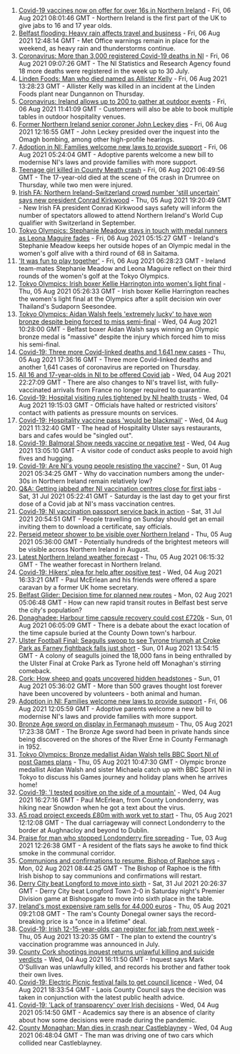 1. [Covid-19 vaccines now on offer for over 16s in Northern Ireland](https://www.bbc.co.uk/news/uk-northern-ireland-58105372) - Fri, 06 Aug 2021 08:01:46 GMT - Northern Ireland is the first part of the UK to give jabs to 16 and 17 year olds.
2. [Belfast flooding: Heavy rain affects travel and business](https://www.bbc.co.uk/news/uk-northern-ireland-58116693) - Fri, 06 Aug 2021 12:48:14 GMT - Met Office warnings remain in place for the weekend, as heavy rain and thunderstorms continue.
3. [Coronavirus: More than 3,000 registered Covid-19 deaths in NI](https://www.bbc.co.uk/news/uk-northern-ireland-58112415) - Fri, 06 Aug 2021 09:07:26 GMT - The NI Statistics and Research Agency found 18 more deaths were registered in the week up to 30 July.
4. [Linden Foods: Man who died named as Allister Kelly](https://www.bbc.co.uk/news/uk-northern-ireland-58113728) - Fri, 06 Aug 2021 13:28:23 GMT - Allister Kelly was killed in an incident at the Linden Foods plant near Dungannon on Thursday.
5. [Coronavirus: Ireland allows up to 200 to gather at outdoor events](https://www.bbc.co.uk/news/world-europe-58116692) - Fri, 06 Aug 2021 11:41:09 GMT - Customers will also be able to book multiple tables in outdoor hospitality venues.
6. [Former Northern Ireland senior coroner John Leckey dies](https://www.bbc.co.uk/news/uk-northern-ireland-58114230) - Fri, 06 Aug 2021 12:16:55 GMT - John Leckey presided over the inquest into the Omagh bombing, among other high-profile hearings.
7. [Adoption in NI: Families welcome new laws to provide support](https://www.bbc.co.uk/news/uk-northern-ireland-politics-56324095) - Fri, 06 Aug 2021 05:24:04 GMT - Adoptive parents welcome a new bill to modernise NI's laws and provide families with more support.
8. [Teenage girl killed in County Meath crash](https://www.bbc.co.uk/news/world-europe-58112411) - Fri, 06 Aug 2021 06:49:56 GMT - The 17-year-old died at the scene of the crash in Drumree on Thursday, while two men were injured.
9. [Irish FA: Northern Ireland-Switzerland crowd number 'still uncertain' says new president Conrad Kirkwood](https://www.bbc.co.uk/sport/football/58108287) - Thu, 05 Aug 2021 19:20:49 GMT - New Irish FA president Conrad Kirkwood says safety will inform the number of spectators allowed to attend Northern Ireland's World Cup qualifier with Switzerland in September.
10. [Tokyo Olympics: Stephanie Meadow stays in touch with medal runners as Leona Maguire fades](https://www.bbc.co.uk/sport/olympics/58086725) - Fri, 06 Aug 2021 05:15:27 GMT - Ireland's Stephanie Meadow keeps her outside hopes of an Olympic medal in the women's golf alive with a third round of 68 in Saitama.
11. ['It was fun to play together'](https://www.bbc.co.uk/sport/av/olympics/58111571) - Fri, 06 Aug 2021 06:28:23 GMT - Ireland team-mates Stephanie Meadow and Leona Maguire reflect on their third rounds of the women's golf at the Tokyo Olympics.
12. [Tokyo Olympics: Irish boxer Kellie Harrington into women's light final](https://www.bbc.co.uk/sport/olympics/58097115) - Thu, 05 Aug 2021 05:26:33 GMT - Irish boxer Kellie Harrington reaches the women's light final at the Olympics after a split decision win over Thailand's Sudaporn Seesondee.
13. [Tokyo Olympics: Aidan Walsh feels 'extremely lucky' to have won bronze despite being forced to miss semi-final](https://www.bbc.co.uk/sport/olympics/58083256) - Wed, 04 Aug 2021 10:28:00 GMT - Belfast boxer Aidan Walsh says winning an Olympic bronze medal is "massive" despite the injury which forced him to miss his semi-final.
14. [Covid-19: Three more Covid-linked deaths and 1,641 new cases](https://www.bbc.co.uk/news/uk-northern-ireland-58104559) - Thu, 05 Aug 2021 17:36:16 GMT - Three more Covid-linked deaths and another 1,641 cases of coronavirus are reported on Thursday.
15. [All 16 and 17-year-olds in NI to be offered Covid jab](https://www.bbc.co.uk/news/uk-northern-ireland-58090121) - Wed, 04 Aug 2021 22:27:09 GMT - There are also changes to NI's travel list, with fully-vaccinated arrivals from France no longer required to quarantine.
16. [Covid-19: Hospital visiting rules tightened by NI health trusts](https://www.bbc.co.uk/news/uk-northern-ireland-58088267) - Wed, 04 Aug 2021 19:15:03 GMT - Officials have halted or restricted visitors' contact with patients as pressure mounts on services.
17. [Covid-19: Hospitality vaccine pass 'would be blackmail'](https://www.bbc.co.uk/news/uk-northern-ireland-58084640) - Wed, 04 Aug 2021 11:32:40 GMT - The head of Hospitality Ulster says restaurants, bars and cafes would be "singled out".
18. [Covid-19: Balmoral Show needs vaccine or negative test](https://www.bbc.co.uk/news/uk-northern-ireland-58088145) - Wed, 04 Aug 2021 13:05:10 GMT - A visitor code of conduct asks people to avoid high fives and hugging.
19. [Covid-19: Are NI's young people resisting the vaccine?](https://www.bbc.co.uk/news/uk-northern-ireland-57975927) - Sun, 01 Aug 2021 05:34:25 GMT - Why do vaccination numbers among the under-30s in Northern Ireland remain relatively low?
20. [Q&A: Getting jabbed after NI vaccination centres close for first jabs](https://www.bbc.co.uk/news/uk-northern-ireland-politics-57986801) - Sat, 31 Jul 2021 05:22:41 GMT - Saturday is the last day to get your first dose of a Covid jab at NI's mass vaccination centres.
21. [Covid-19: NI vaccination passport service back in action](https://www.bbc.co.uk/news/uk-northern-ireland-58024225) - Sat, 31 Jul 2021 20:54:51 GMT - People travelling on Sunday should get an email inviting them to download a certificate, say officials.
22. [Perseid meteor shower to be visible over Northern Ireland](https://www.bbc.co.uk/news/uk-northern-ireland-58090973) - Thu, 05 Aug 2021 05:36:00 GMT - Potentially hundreds of the brightest meteors will be visible across Northern Ireland in August.
23. [Latest Northern Ireland weather forecast](https://www.bbc.co.uk/news/uk-northern-ireland-26018439) - Thu, 05 Aug 2021 06:15:32 GMT - The weather forecast in Northern Ireland.
24. [Covid-19: Hikers' plea for help after positive test](https://www.bbc.co.uk/news/uk-northern-ireland-58075183) - Wed, 04 Aug 2021 16:33:21 GMT - Paul McErlean and his friends were offered a spare caravan by a former UK home secretary.
25. [Belfast Glider: Decision time for planned new routes](https://www.bbc.co.uk/news/uk-northern-ireland-politics-58005194) - Mon, 02 Aug 2021 05:06:48 GMT - How can new rapid transit routes in Belfast best serve the city's population?
26. [Donaghadee: Harbour time capsule recovery could cost £720k](https://www.bbc.co.uk/news/uk-northern-ireland-58034552) - Sun, 01 Aug 2021 06:05:09 GMT - There is a debate about the exact location of the time capsule buried at the County Down town's harbour.
27. [Ulster Football Final: Seagulls swoop to see Tyrone triumph at Croke Park as Farney fightback falls just short](https://www.bbc.co.uk/sport/gaelic-games/58047181) - Sun, 01 Aug 2021 13:54:15 GMT - A colony of seagulls joined the 18,000 fans in being enthralled by the Ulster Final at Croke Park as Tyrone held off Monaghan's stirring comeback.
28. [Cork: How sheep and goats uncovered hidden headstones](https://www.bbc.co.uk/news/world-europe-58026027) - Sun, 01 Aug 2021 05:36:02 GMT - More than 500 graves thought lost forever have been uncovered by volunteers - both animal and human.
29. [Adoption in NI: Families welcome new laws to provide support](https://www.bbc.co.uk/news/uk-northern-ireland-58117985) - Fri, 06 Aug 2021 12:05:59 GMT - Adoptive parents welcome a new bill to modernise NI's laws and provide families with more support.
30. [Bronze Age sword on display in Fermanagh museum](https://www.bbc.co.uk/news/uk-northern-ireland-58093268) - Thu, 05 Aug 2021 17:23:38 GMT - The Bronze Age sword had been in private hands since being discovered on the shores of the River Erne in County Fermanagh in 1952.
31. [Tokyo Olympics: Bronze medallist Aidan Walsh tells BBC Sport NI of post Games plans](https://www.bbc.co.uk/sport/av/olympics/58102188) - Thu, 05 Aug 2021 10:47:30 GMT - Olympic bronze medallist Aidan Walsh and sister Michaela catch up with BBC Sport NI in Tokyo to discuss his Games journey and holiday plans when he arrives home!
32. [Covid-19: 'I tested positive on the side of a mountain'](https://www.bbc.co.uk/news/uk-northern-ireland-58093265) - Wed, 04 Aug 2021 16:27:16 GMT - Paul McErlean, from County Londonderry, was hiking near Snowdon when he got a text about the virus.
33. [A5 road project exceeds £80m with work yet to start](https://www.bbc.co.uk/news/uk-northern-ireland-58090116) - Thu, 05 Aug 2021 12:12:08 GMT - The dual carriageway will connect Londonderry to the border at Aughnacloy and beyond to Dublin.
34. [Praise for man who stopped Londonderry fire spreading](https://www.bbc.co.uk/news/uk-northern-ireland-foyle-west-58057183) - Tue, 03 Aug 2021 12:26:38 GMT - A resident of the flats says he awoke to find thick smoke in the communal corridor.
35. [Communions and confirmations to resume, Bishop of Raphoe says](https://www.bbc.co.uk/news/world-europe-58054520) - Mon, 02 Aug 2021 08:44:25 GMT - The Bishop of Raphoe is the fifth Irish bishop to say communions and confirmations will restart.
36. [Derry City beat Longford to move into sixth](https://www.bbc.co.uk/sport/football/58022304) - Sat, 31 Jul 2021 20:26:37 GMT - Derry City beat Longford Town 2-0 in Saturday night's Premier Division game at Bishopsgate to move into sixth place in the table.
37. [Ireland's most expensive ram sells for 44,000 euros](https://www.bbc.co.uk/news/uk-northern-ireland-foyle-west-58098328) - Thu, 05 Aug 2021 09:21:08 GMT - The ram's County Donegal owner says the record-breaking price is a "once in a lifetime" deal.
38. [Covid-19: Irish 12-15-year-olds can register for jab from next week](https://www.bbc.co.uk/news/world-europe-58102051) - Thu, 05 Aug 2021 13:20:35 GMT - The plan to extend the country's vaccination programme was announced in July.
39. [County Cork shootings inquest returns unlawful killing and suicide verdicts](https://www.bbc.co.uk/news/world-europe-58091329) - Wed, 04 Aug 2021 16:11:50 GMT - Inquest says Mark O’Sullivan was unlawfully killed, and records his brother and father took their own lives.
40. [Covid-19: Electric Picnic festival fails to get council licence](https://www.bbc.co.uk/news/world-europe-58093962) - Wed, 04 Aug 2021 18:33:54 GMT - Laois County Council says the decision was taken in conjunction with the latest public health advice.
41. [Covid-19: 'Lack of transparency' over Irish decisions](https://www.bbc.co.uk/news/world-europe-58078133) - Wed, 04 Aug 2021 05:14:50 GMT - Academics say there is an absence of clarity about how some decisions were made during the pandemic.
42. [County Monaghan: Man dies in crash near Castleblayney](https://www.bbc.co.uk/news/world-europe-58084003) - Wed, 04 Aug 2021 06:48:04 GMT - The man was driving one of two cars which collided near Castleblayney.
